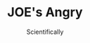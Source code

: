---
media: "images/rounds/round_2/angry_joe.png"
media_type: image
title: JOE's Angry
author: Scientifically
desc: We're still not sure why he's like this.
---